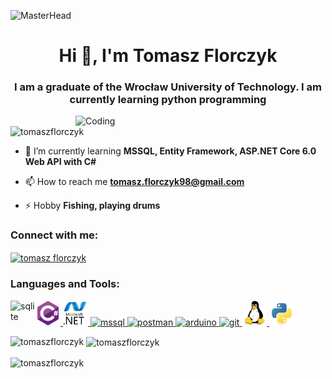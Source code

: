 
![MasterHead](https://images.ctfassets.net/hrltx12pl8hq/4ACnMj4WVSOZRZt0jHu9h5/1506f652bcd70f4dc3e88219fefea858/shutterstock_739595833-min.jpg?fit=fill&w=800&h=300)
<h1 align="center">Hi 👋, I'm Tomasz Florczyk</h1>
<h3 align="center">I am a graduate of the Wrocław University of Technology. I am currently learning python programming</h3>
<img align="right" alt="Coding" width="400" src="https://i.pinimg.com/originals/e4/26/70/e426702edf874b181aced1e2fa5c6cde.gif">

<p align="left"> <img src="https://komarev.com/ghpvc/?username=tomaszflorczyk&label=Profile%20views&color=0e75b6&style=flat" alt="tomaszflorczyk" /> </p>

- 🌱 I’m currently learning **MSSQL, Entity Framework, ASP.NET Core 6.0 Web API with C#**

- 📫 How to reach me **tomasz.florczyk98@gmail.com**

- ⚡ Hobby **Fishing, playing drums**

<h3 align="left">Connect with me:</h3>
<p align="left">
<a href="https://www.linkedin.com/in/tomasz-florczyk-2a5204246/" target="blank"><img align="center" src="https://raw.githubusercontent.com/rahuldkjain/github-profile-readme-generator/master/src/images/icons/Social/linked-in-alt.svg" alt="tomasz florczyk" height="30" width="40" /></a>
</p>

<h3 align="left">Languages and Tools:</h3>
<p align="left"> <a href="https://www.w3schools.com/cs/" target="_blank" rel="noreferrer"> <img src="https://raw.githubusercontent.com/devicons/devicon/master/icons/csharp/csharp-original.svg" alt="csharp" width="40" height="40"/> </a> <a href="https://dotnet.microsoft.com/" target="_blank" rel="noreferrer"> <img src="https://raw.githubusercontent.com/devicons/devicon/master/icons/dot-net/dot-net-original-wordmark.svg" alt="dotnet" width="40" height="40"/> </a> <a href="https://www.microsoft.com/en-us/sql-server" target="_blank" rel="noreferrer"> <img src="https://www.svgrepo.com/show/303229/microsoft-sql-server-logo.svg" alt="mssql" width="40" height="40"/> </a> <a href="https://postman.com" target="_blank" rel="noreferrer"> <img src="https://www.vectorlogo.zone/logos/getpostman/getpostman-icon.svg" alt="postman" width="40" height="40"/> </a> <a href="https://www.sqlite.org/" target="_blank" rel="noreferrer"> <img src="https://www.vectorlogo.zone/logos/sqlite/sqlite-icon.svg" alt="sqlite" width="40"
<p align="left"> <a href="https://www.arduino.cc/" target="_blank" rel="noreferrer"> <img src="https://cdn.worldvectorlogo.com/logos/arduino-1.svg" alt="arduino" width="40" height="40"/> </a> <a href="https://git-scm.com/" target="_blank" rel="noreferrer"> <img src="https://www.vectorlogo.zone/logos/git-scm/git-scm-icon.svg" alt="git" width="40" height="40"/> </a> <a href="https://www.linux.org/" target="_blank" rel="noreferrer"> <img src="https://raw.githubusercontent.com/devicons/devicon/master/icons/linux/linux-original.svg" alt="linux" width="40" height="40"/> </a> <a href="https://www.python.org" target="_blank" rel="noreferrer"> <img src="https://raw.githubusercontent.com/devicons/devicon/master/icons/python/python-original.svg" alt="python" width="40" height="40"/> </a> </p>

<p><img align="left" src="https://github-readme-stats.vercel.app/api/top-langs?username=tomaszflorczyk&show_icons=true&locale=en&layout=compact" alt="tomaszflorczyk" /></p>

<p>&nbsp;<img align="center" src="https://github-readme-stats.vercel.app/api?username=tomaszflorczyk&show_icons=true&locale=en" alt="tomaszflorczyk" /></p>

<p><img align="center" src="https://github-readme-streak-stats.herokuapp.com/?user=tomaszflorczyk&" alt="tomaszflorczyk" /></p>
